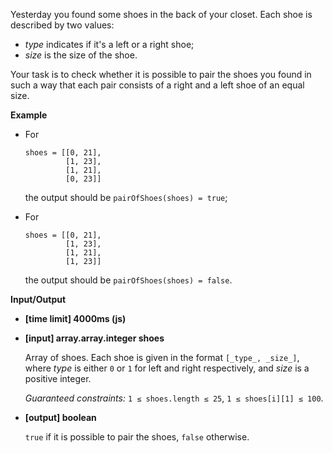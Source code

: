 ﻿Yesterday you found some shoes in the back of your closet. Each shoe is described by two values:

*   _type_ indicates if it's a left or a right shoe;
*   _size_ is the size of the shoe.

Your task is to check whether it is possible to pair the shoes you found in such a way that each pair consists of a right and a left shoe of an equal size.

**Example**

*   For

    ```
    shoes = [[0, 21], 
             [1, 23], 
             [1, 21], 
             [0, 23]]

    ```

    the output should be
    `pairOfShoes(shoes) = true`;

*   For

    ```
    shoes = [[0, 21], 
             [1, 23], 
             [1, 21], 
             [1, 23]]

    ```

    the output should be
    `pairOfShoes(shoes) = false`.

**Input/Output**

*   **[time limit] 4000ms (js)**

*   **[input] array.array.integer shoes**

    Array of shoes. Each shoe is given in the format `[_type_, _size_]`, where _type_ is either `0` or `1` for left and right respectively, and _size_ is a positive integer.

    _Guaranteed constraints:_
    `1 ≤ shoes.length ≤ 25`,
    `1 ≤ shoes[i][1] ≤ 100`.

*   **[output] boolean**

    `true` if it is possible to pair the shoes, `false` otherwise.